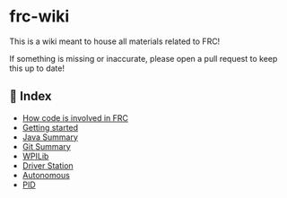 # frc-wiki

This is a wiki meant to house all materials related to FRC!

If something is missing or inaccurate, please open a pull request to keep this up to date!

## 🚀 Index
* [How code is involved in FRC](./docs/code-process.md)
* [Getting started](./docs/getting-started.md)
* [Java Summary](./docs/java-summary.md)
* [Git Summary](./docs/git-summary.md)
* [WPILib](./docs/wpilib.md)
* [Driver Station](./docs/wpilib.md)
* [Autonomous](./docs/autonomous.md)
* [PID](./docs/pid.md)
